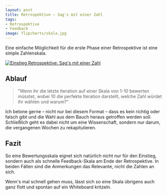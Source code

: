 ```yaml
---
layout: post
title: Retrospektive – Sag's mit einer Zahl
tags:
- Retrospektive
- Feedback
image: flipcharts/skala.jpg
---
```


Eine einfache Möglichkeit für die erste Phase einer Retrospektive ist eine
simple Zahlenskala.

[![Einstieg Retrospektive: Sag's mit einer Zahl]({{site.baseurl}}/assets/img/posts/flipcharts/skala.jpg)]({{site.baseurl}}/assets/img/posts/flipcharts/skala.jpg)

## Ablauf

> "Wenn ihr die letzte Iteration auf einer Skala von 1-10 bewerten müsstet,
wobei 10 die perfekte Iteration darstellt, welche Zahl würdet ihr wählen und
warum?"

Ich betone gerne – nicht nur bei diesem Format – dass es kein richtig oder
falsch gibt und die Wahl aus dem Bauch heraus getroffen werden soll.
Schließlich geht es dabei nicht um eine Wissenschaft, sondern nur darum, die
vergangenen Wochen zu rekapitulieren.

## Fazit

So eine Bewertungsskala eignet sich natürlich nicht nur für den Einstieg,
sondern auch als schnelle Feedback-Skala am Ende der Retrospektive.
In beiden Fällen sind die Anmerkungen das Relevante, nicht die Zahlen an sich.

Wenn's mal schnell gehen muss, lässt sich so eine Skala übrigens auch ganz flott
und spontan auf ein Whiteboard kritzeln.
